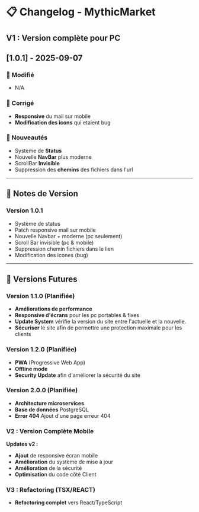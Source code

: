 # 📋 Changelog - MythicMarket

## V1 : Version complète pour PC 

## [1.0.1] - 2025-09-07

### 🔧 Modifié
- N/A

### 🐛 Corrigé
- **Responsive** du mail sur mobile
- **Modification des icons** qui etaient bug

### 🚀 Nouveautés
- Système de **Status**
- Nouvelle **NavBar** plus moderne
- ScrollBar **Invisible**
- Suppression des **chemins** des fichiers dans l'url
---

## 📝 Notes de Version

### Version 1.0.1
- Système de status
- Patch responsive mail sur mobile
- Nouvelle Navbar + moderne (pc seulement)
- Scroll Bar invisible (pc & mobile)
- Suppression chemin fichiers dans le lien
- Modification des icones (bug)

---

## 🔮 Versions Futures

### Version 1.1.0 (Planifiée)
- **Améliorations de performance**
- **Responsive d'écrans** pour les pc portables & fixes
- **Update System** vérifie la version du site entre l'actuelle et la nouvelle.
- **Sécuriser** le site afin de permettre une protection maximale pour les clients

### Version 1.2.0 (Planifiée)
- **PWA** (Progressive Web App)
- **Offline mode**
- **Security Update** afin d'améliorer la sécurité du site 

### Version 2.0.0 (Planifiée)
- **Architecture microservices**
- **Base de données** PostgreSQL
- **Error 404** Ajout d'une page erreur 404 


### V2 : Version Complète Mobile
**Updates v2 :**
- **Ajout** de responsive écran mobile
- **Amélioration** du système de mise à jour
- **Amélioration** de la sécurité
- **Optimisatio**n du code côté Client 

### V3 : Refactoring (TSX/REACT)
- **Refactoring complet** vers React/TypeScript
